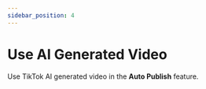 ```yaml
---
sidebar_position: 4
---
```


# Use AI Generated Video

Use TikTok AI generated video in the **Auto Publish** feature.

